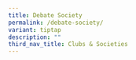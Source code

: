 ```yaml
---
title: Debate Society
permalink: /debate-society/
variant: tiptap
description: ""
third_nav_title: Clubs & Societies
---
```

